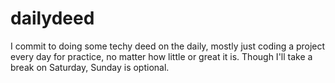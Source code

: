 # dailydeed
I commit to doing some techy deed on the daily, mostly just coding a project every day for practice, no matter how little or great it is.
Though I'll take a break on Saturday, Sunday is optional.
